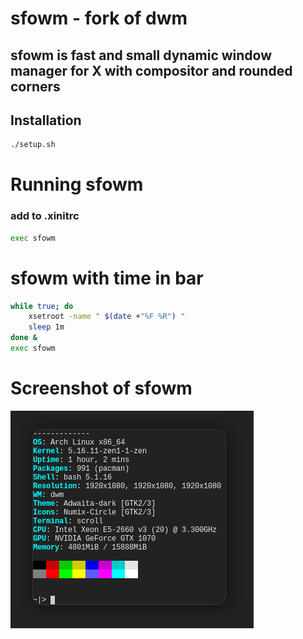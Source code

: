 # sfowm - fork of dwm

## sfowm is fast and small dynamic window manager for X with compositor and rounded corners

## Installation
```bash
./setup.sh
```
# Running sfowm
### add to .xinitrc
```bash
exec sfowm
```
# sfowm with time in bar
```bash
while true; do
	xsetroot -name " $(date +"%F %R") "
	sleep 1m
done &
exec sfowm
```
# Screenshot of sfowm
![sfowm](https://github.com/ssleert/sfowm/blob/main/staff/2022-03-01_09-47.png?raw=true)

